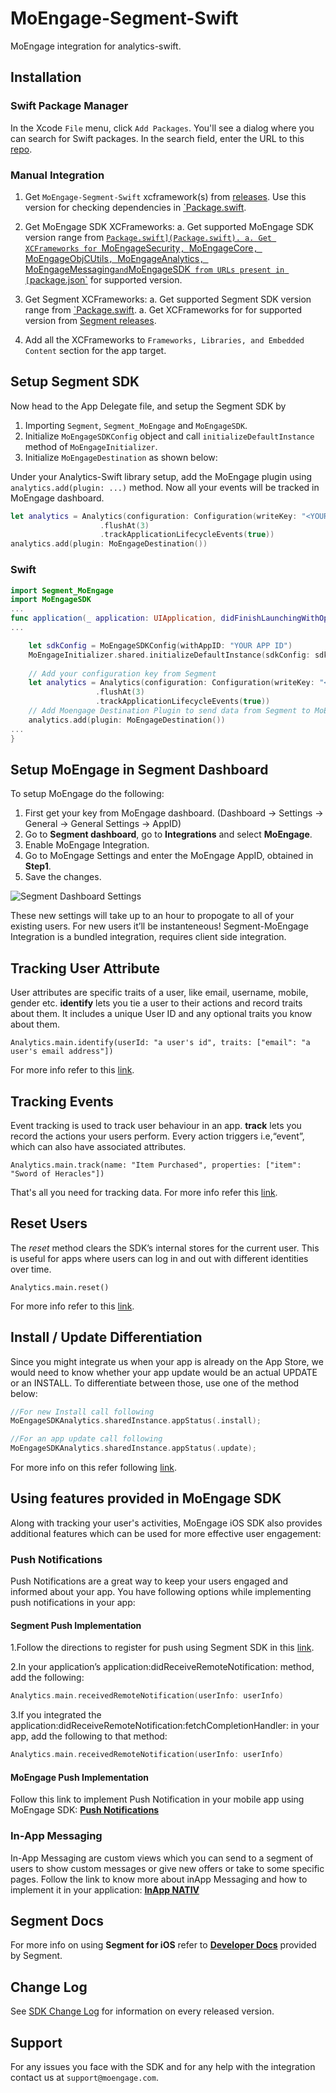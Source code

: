 # MoEngage-Segment-Swift

MoEngage integration for analytics-swift.

## Installation

### Swift Package Manager

In the Xcode `File` menu, click `Add Packages`.  You'll see a dialog where you can search for Swift packages.  In the search field, enter the URL to this [repo](https://github.com/moengage/MoEngage-Segment-Swift.git).

### Manual Integration

1. Get `MoEngage-Segment-Swift` xcframework(s) from [releases](https://github.com/moengage/MoEngage-Segment-Swift/releases). Use this version for checking dependencies in [`Package.swift](Package.swift).

1. Get MoEngage SDK XCFrameworks:
  a. Get supported MoEngage SDK version range from [`Package.swift](Package.swift).
  a. Get XCFrameworks for `MoEngageSecurity`, `MoEngageCore`, `MoEngageObjCUtils`, `MoEngageAnalytics`, `MoEngageMessaging` and `MoEngageSDK` from URLs present in [`package.json`](https://github.com/moengage/MoEngage-iOS-SDK/blob/master/package.json) for supported version.

1. Get Segment XCFrameworks:
  a. Get supported Segment SDK version range from [`Package.swift](Package.swift).
  a. Get XCFrameworks for for supported version from [Segment releases](https://github.com/segmentio/analytics-swift/releases).

1. Add all the XCFrameworks to `Frameworks, Libraries, and Embedded Content` section for the app target.

## Setup Segment SDK

Now head to the App Delegate file, and setup the Segment SDK by

1. Importing `Segment`, `Segment_MoEngage` and `MoEngageSDK`.
2. Initialize `MoEngageSDKConfig` object and call `initializeDefaultInstance` method of `MoEngageInitializer`.
3. Initialize `MoEngageDestination` as shown below:

Under your Analytics-Swift library setup, add the MoEngage plugin using `analytics.add(plugin: ...)` method. Now all your events will be tracked in MoEngage dashboard.

```swift
let analytics = Analytics(configuration: Configuration(writeKey: "<YOUR WRITE KEY>")
                    .flushAt(3)
                    .trackApplicationLifecycleEvents(true))
analytics.add(plugin: MoEngageDestination())
```

### Swift

 ```swift
 import Segment_MoEngage
 import MoEngageSDK
 ...
 func application(_ application: UIApplication, didFinishLaunchingWithOptions launchOptions: [UIApplicationLaunchOptionsKey:  Any]?) -> Bool {
 ...
 
     let sdkConfig = MoEngageSDKConfig(withAppID: "YOUR APP ID")
     MoEngageInitializer.shared.initializeDefaultInstance(sdkConfig: sdkConfig)
     
     // Add your configuration key from Segment
     let analytics = Analytics(configuration: Configuration(writeKey: "<YOUR WRITE KEY>")
                    .flushAt(3)
                    .trackApplicationLifecycleEvents(true))
     // Add Moengage Destination Plugin to send data from Segment to MoEngage
     analytics.add(plugin: MoEngageDestination())
 ...
 }
 ```

## Setup MoEngage in Segment Dashboard

To setup MoEngage do the following:

  1. First get your key from MoEngage dashboard. (Dashboard -> Settings -> General -> General Settings -> AppID)
  2. Go to **Segment dashboard**, go to **Integrations** and select **MoEngage**.
  3. Enable MoEngage Integration.
  4. Go to MoEngage Settings and enter the MoEngage AppID, obtained in **Step1**.
  5. Save the changes.
  
  ![Segment Dashboard Settings](https://user-images.githubusercontent.com/15011722/31998605-085158de-b9ae-11e7-9729-c637b6bbc083.png)
  
These new settings will take up to an hour to propogate to all of your existing users. For new users it’ll be instanteneous! Segment-MoEngage Integration is a bundled integration, requires client side integration.

## Tracking User Attribute

User attributes are specific traits of a user, like email, username, mobile, gender etc. **identify** lets you tie a user to their actions and record traits about them. It includes a unique User ID and any optional traits you know about them.

 ```Analytics.main.identify(userId: "a user's id", traits: ["email": "a user's email address"])```

For more info refer to this [link](https://segment.com/docs/sources/mobile/ios/#identify).

## Tracking Events

Event tracking is used to track user behaviour in an app. **track** lets you record the actions your users perform. Every action triggers i.e,“event”, which can also have associated attributes.

 ```Analytics.main.track(name: "Item Purchased", properties: ["item": "Sword of Heracles"])```

That's all you need for tracking data. For more info refer this [link](https://segment.com/docs/sources/mobile/ios/#track).

## Reset Users

The *reset* method clears the SDK’s internal stores for the current user. This is useful for apps where users can log in and out with different identities over time.

 ```Analytics.main.reset()```

For more info refer to this [link](https://segment.com/docs/sources/mobile/ios/#reset).

## Install / Update Differentiation

Since you might integrate us when your app is already on the App Store, we would need to know whether your app update would be an actual UPDATE or an INSTALL.
To differentiate between those, use one of the method below:

 ```swift
 //For new Install call following
 MoEngageSDKAnalytics.sharedInstance.appStatus(.install);

 //For an app update call following
 MoEngageSDKAnalytics.sharedInstance.appStatus(.update);
 ```

For more info on this refer following [link](https://developers.moengage.com/hc/en-us/articles/4403910297620).

## Using features provided in MoEngage SDK

Along with tracking your user's activities, MoEngage iOS SDK also provides additional features which can be used for more effective user engagement:

### Push Notifications

Push Notifications are a great way to keep your users engaged and informed about your app. You have following options while implementing push notifications in your app:

#### Segment Push Implementation

1.Follow the directions to register for push using Segment SDK in this [link](https://segment.com/docs/libraries/ios/#how-do-i-use-push-notifications-).

2.In your application’s application:didReceiveRemoteNotification: method, add the following:

```swift
Analytics.main.receivedRemoteNotification(userInfo: userInfo)
```

3.If you integrated the application:didReceiveRemoteNotification:fetchCompletionHandler: in your app, add the following to that method:

```swift
Analytics.main.receivedRemoteNotification(userInfo: userInfo)
```

#### MoEngage Push Implementation

 Follow this link to implement Push Notification in your mobile app using MoEngage SDK:
 [**Push Notifications**](https://developers.moengage.com/hc/en-us/articles/4403943988756)

### In-App Messaging

In-App Messaging are custom views which you can send to a segment of users to show custom messages or give new offers or take to some specific pages. Follow the link to know more about  inApp Messaging and how to implement it in your application:
[**InApp NATIV**](https://developers.moengage.com/hc/en-us/articles/4404155127828-In-App-Nativ)

## Segment Docs

For more info on using **Segment for iOS** refer to [**Developer Docs**](https://segment.com/docs/sources/mobile/ios/) provided by Segment.
  
## Change Log

See [SDK Change Log](https://github.com/moengage/MoEngage-Segment-iOS/blob/master/CHANGELOG.md) for information on every released version.

## Support

For any issues you face with the SDK and for any help with the integration contact us at `support@moengage.com`.
